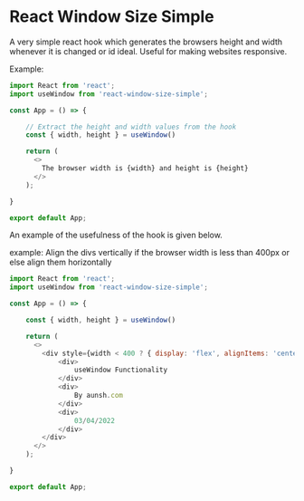 # React Window Size Simple

A very simple react hook which generates the browsers height and width whenever it is changed or id ideal.
Useful for making websites responsive.

Example:

```javascript
import React from 'react';
import useWindow from 'react-window-size-simple';

const App = () => {

    // Extract the height and width values from the hook 
    const { width, height } = useWindow()

    return (
      <>
        The browser width is {width} and height is {height}
      </>
    );

}

export default App;
```

An example of the usefulness of the hook is given below.

example: Align the divs vertically if the browser width is less than 400px or else align them horizontally

```javascript
import React from 'react';
import useWindow from 'react-window-size-simple';

const App = () => {

    const { width, height } = useWindow()

    return (
      <>
        <div style={width < 400 ? { display: 'flex', alignItems: 'center', flexDirection: 'column' } : { display: 'flex', alignItems: 'center', justifyContent: 'center' }} >
            <div>
                useWindow Functionality
            </div>
            <div>
                By aunsh.com
            </div>
            <div>
                03/04/2022
            </div>
        </div>
      </>
    );

}

export default App;
```
